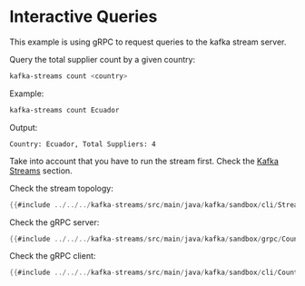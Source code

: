# Interactive Queries

This example is using gRPC to request queries to the kafka stream server. 

Query the total supplier count by a given country:

```bash
kafka-streams count <country>
```

Example:

```bash
kafka-streams count Ecuador
```

Output:

```
Country: Ecuador, Total Suppliers: 4
```

Take into account that you have to run the stream first. Check the [Kafka Streams](./streams.md) section.

Check the stream topology:

```java
{{#include ../../../kafka-streams/src/main/java/kafka/sandbox/cli/Streams.java}}
```

Check the gRPC server:

```java
{{#include ../../../kafka-streams/src/main/java/kafka/sandbox/grpc/CounterService.java}}
```

Check the gRPC client:

```java
{{#include ../../../kafka-streams/src/main/java/kafka/sandbox/cli/Count.java}}
```